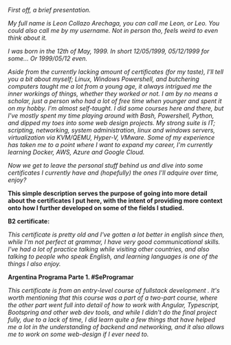 *First off, a brief presentation.*

*My full name is Leon Collazo Arechaga, you can call me Leon, or Leo. You could also call me by my username. Not in person tho, feels weird to even think about it.*

*I was born in the 12th of May, 1999. In short 12/05/1999, 05/12/1999 for some... Or 1999/05/12 even.*

*Aside from the currently lacking amount of certificates (for my taste), I'll tell you a bit about myself; Linux, Windows Powershell, 
and butchering computers taught me a lot from a young age, it always intrigued me the inner workings of things, whether they worked or not.
I am by no means a scholar, just a person who had a lot of free time when younger and spent it on my hobby. I'm almost self-taught. I did some courses here and there, but
I've mostly spent my time playing around with Bash, Powershell, Python, and dipped my toes into some web design projects. My strong suite is IT; scripting, networking, system administration, linux and windows servers,
virtualization via KVM/QEMU, Hyper-V, VMware.
Some of my experience has taken me to a point where I want to expand my career, I'm currently learning Docker, AWS, Azure and Google Cloud.*

*Now we get to leave the personal stuff behind us and dive into some certificates I currently have and (hopefully) the ones I'll adquire over time, enjoy?*

**This simple description serves the purpose of going into more detail about the certificates I put here, with the intent of providing more context onto how I further developed on some of the fields I studied.**

**B2 certificate:**

*This certificate is pretty old and I've gotten a lot better in english since then, while I'm not perfect at grammar, I have very good communicational skills. I've had a lot of practice talking while visiting
other countries, and also talking to people who speak English, and learning languages is one of the things I also enjoy.*

**Argentina Programa Parte 1. #SeProgramar**

*This certificate is from an entry-level course of fullstack development
. It's worth mentioning that this course was a part of a two-part course, where the other part went full into detail of how to work with Angular, Typescript, Bootspring and other web dev tools, and
while I didn't do the final project fully, due to a lack of time, I did learn quite a few things that have helped me a lot in the understanding of backend and networking, and it also allows me to
work on some web-design if I ever need to.*

